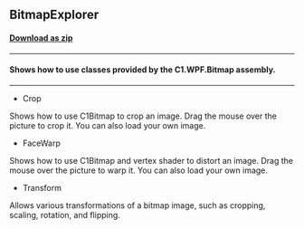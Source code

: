 ## BitmapExplorer
#### [Download as zip](https://grapecity.github.io/DownGit/#/home?url=https://github.com/GrapeCity/ComponentOne-WPF-Samples/tree/master/NET_8/Bitmap/BitmapExplorer)
____
#### Shows how to use classes provided by the C1.WPF.Bitmap assembly.
____

* Crop

Shows how to use C1Bitmap to crop an image.
Drag the mouse over the picture to crop it. You can also load your own image.


* FaceWarp

Shows how to use C1Bitmap and vertex shader to distort an image.
Drag the mouse over the picture to warp it. You can also load your own image.


* Transform

Allows various transformations of a bitmap image, such as cropping,
scaling, rotation, and flipping.
